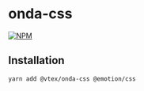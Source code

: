 # onda-css

[![NPM](https://img.shields.io/npm/v/@vtex/onda-css.svg)](https://www.npmjs.com/package/@vtex/onda-css)

## Installation

```sh
yarn add @vtex/onda-css @emotion/css
```
